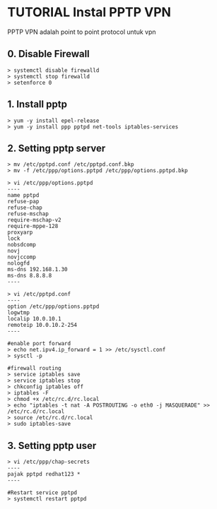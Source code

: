 # TUTORIAL Instal PPTP VPN
PPTP VPN adalah point to point protocol untuk vpn

## 0. Disable Firewall
```
> systemctl disable firewalld
> systemctl stop firewalld
> setenforce 0
```

## 1. Install pptp
```
> yum -y install epel-release
> yum -y install ppp pptpd net-tools iptables-services
```

## 2. Setting pptp server
```
> mv /etc/pptpd.conf /etc/pptpd.conf.bkp
> mv -f /etc/ppp/options.pptpd /etc/ppp/options.pptpd.bkp

> vi /etc/ppp/options.pptpd
----
name pptpd
refuse-pap
refuse-chap
refuse-mschap
require-mschap-v2
require-mppe-128
proxyarp
lock
nobsdcomp
novj
novjccomp
nologfd
ms-dns 192.168.1.30
ms-dns 8.8.8.8
----

> vi /etc/pptpd.conf
----
option /etc/ppp/options.pptpd
logwtmp
localip 10.0.10.1
remoteip 10.0.10.2-254
----

#enable port forward
> echo net.ipv4.ip_forward = 1 >> /etc/sysctl.conf
> sysctl -p

#firewall routing
> service iptables save
> service iptables stop
> chkconfig iptables off
> iptables -F
> chmod +x /etc/rc.d/rc.local
> echo "iptables -t nat -A POSTROUTING -o eth0 -j MASQUERADE" >> /etc/rc.d/rc.local
> source /etc/rc.d/rc.local
> sudo iptables-save
```

## 3. Setting pptp user
```
> vi /etc/ppp/chap-secrets
----
pajak pptpd redhat123 *
----

#Restart service pptpd
> systemctl restart pptpd
```

